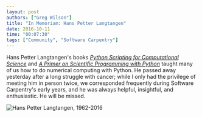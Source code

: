 ```yaml
---
layout: post
authors: ["Greg Wilson"]
title: "In Memoriam: Hans Petter Langtangen"
date: 2016-10-11
time: "00:07:30"
tags: ["Community", "Software Carpentry"]
---
```


Hans Petter Langtangen's books
*[Python Scripting for Computational Science](https://www.amazon.com/Python-Scripting-Computational-Science-Engineering/dp/3540739157/)*
and
*[A Primer on Scientific Programming with Python](https://www.amazon.com/Scientific-Programming-Computational-Science-Engineering/dp/3642549586/)*
taught many of us how to do numerical computing with Python.
He passed away yesterday after a long struggle with cancer;
while I only had the privilege of meeting him in person twice,
we corresponded frequently during Software Carpentry's early years,
and he was always helpful, insightful, and enthusiastic.
He will be missed.

![Hans Petter Langtangen, 1962-2016]({{site.filesurl}}/2016/10/hans-petter-langtangen.jpg)
